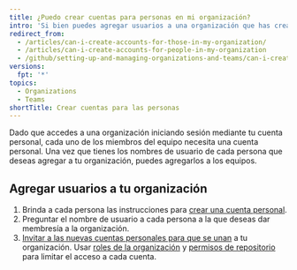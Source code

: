 ```yaml
---
title: ¿Puedo crear cuentas para personas en mi organización?
intro: 'Si bien puedes agregar usuarios a una organización que has creado, no puedes crear cuentas de usuario personales en nombre de otra persona.'
redirect_from:
  - /articles/can-i-create-accounts-for-those-in-my-organization/
  - /articles/can-i-create-accounts-for-people-in-my-organization
  - /github/setting-up-and-managing-organizations-and-teams/can-i-create-accounts-for-people-in-my-organization
versions:
  fpt: '*'
topics:
  - Organizations
  - Teams
shortTitle: Crear cuentas para las personas
---
```


Dado que accedes a una organización iniciando sesión mediante tu cuenta personal, cada uno de los miembros del equipo necesita una cuenta personal. Una vez que tienes los nombres de usuario de cada persona que deseas agregar a tu organización, puedes agregarlos a los equipos.

## Agregar usuarios a tu organización

1. Brinda a cada persona las instrucciones para [crear una cuenta personal](/articles/signing-up-for-a-new-github-account).
2. Preguntar el nombre de usuario a cada persona a la que deseas dar membresía a la organización.
3. [Invitar a las nuevas cuentas personales para que se unan](/articles/inviting-users-to-join-your-organization) a tu organización. Usar [roles de la organización](/articles/permission-levels-for-an-organization) y [permisos de repositorio](/articles/repository-permission-levels-for-an-organization) para limitar el acceso a cada cuenta.
